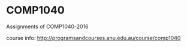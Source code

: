 # COMP1040
Assignments of COMP1040-2016

course info: http://programsandcourses.anu.edu.au/course/comp1040 
